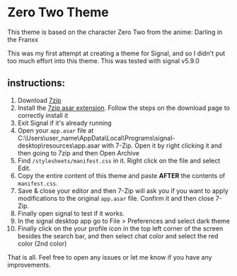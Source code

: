 # Zero Two Theme

This theme is based on the character Zero Two from the anime: Darling in the Franxx

This was my first attempt at creating a theme for Signal, and so I didn't put too much effort into this theme. This was tested with signal v5.9.0

## instructions:

1. Download [7zip](https://www.7-zip.org/)
2. Install the [7zip asar extension](https://www.tc4shell.com/en/7zip/asar/). Follow the steps on the download page to correctly install it
3. Exit Signal if it's already running
4. Open your `app.asar` file at C:\Users\user_name\AppData\Local\Programs\signal-desktop\resources\app.asar with 7-Zip. Open it by right clicking it and then going to 7zip and then Open Archive
5. Find `/stylesheets/manifest.css` in it. Right click on the file and select Edit.
6. Copy the entire content of this theme and paste **AFTER** the contents of `manifest.css`.
7. Save & close your editor and then 7-Zip will ask you if you want to apply modifications to the original `app.asar` file. Confirm it and then close 7-Zip.
8. Finally open signal to test if it works.
9. In the signal desktop app go to File > Preferences and select dark theme
10. Finally click on the your profile icon in the top left corner of the screen besides the search bar, and then select chat color and select the red color (2nd color)

That is all. Feel free to open any issues or let me know if you have any improvements.
